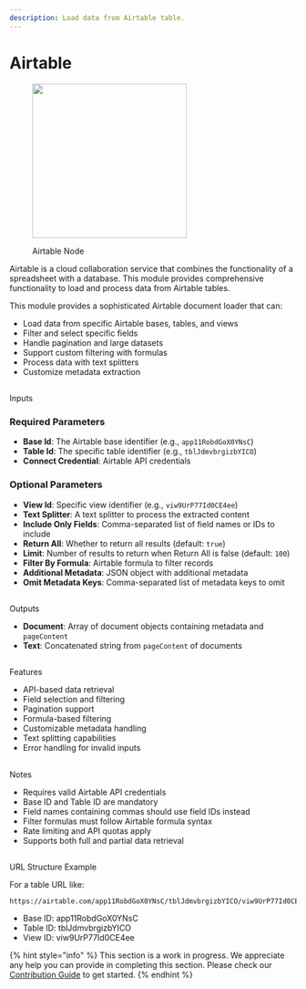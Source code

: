 ```yaml
---
description: Load data from Airtable table.
---
```


# Airtable

<figure><img src="../../../.gitbook/assets/image_airtable (1).png" alt="" width="271"><figcaption><p>Airtable Node</p></figcaption></figure>

Airtable is a cloud collaboration service that combines the functionality of a spreadsheet with a database. This module provides comprehensive functionality to load and process data from Airtable tables.

This module provides a sophisticated Airtable document loader that can:

* Load data from specific Airtable bases, tables, and views  
* Filter and select specific fields  
* Handle pagination and large datasets  
* Support custom filtering with formulas  
* Process data with text splitters  
* Customize metadata extraction

##

Inputs

### Required Parameters

* **Base Id**: The Airtable base identifier (e.g., `app11RobdGoX0YNsC`)
* **Table Id**: The specific table identifier (e.g., `tblJdmvbrgizbYICO`)
* **Connect Credential**: Airtable API credentials

### Optional Parameters

* **View Id**: Specific view identifier (e.g., `viw9UrP77Id0CE4ee`)
* **Text Splitter**: A text splitter to process the extracted content
* **Include Only Fields**: Comma-separated list of field names or IDs to include
* **Return All**: Whether to return all results (default: `true`)
* **Limit**: Number of results to return when Return All is false (default: `100`)
* **Filter By Formula**: Airtable formula to filter records
* **Additional Metadata**: JSON object with additional metadata
* **Omit Metadata Keys**: Comma-separated list of metadata keys to omit

##

Outputs

* **Document**: Array of document objects containing metadata and `pageContent`
* **Text**: Concatenated string from `pageContent` of documents

##

Features

* API-based data retrieval
* Field selection and filtering
* Pagination support
* Formula-based filtering
* Customizable metadata handling
* Text splitting capabilities
* Error handling for invalid inputs

##

Notes

* Requires valid Airtable API credentials
* Base ID and Table ID are mandatory
* Field names containing commas should use field IDs instead
* Filter formulas must follow Airtable formula syntax
* Rate limiting and API quotas apply
* Supports both full and partial data retrieval

##

URL Structure Example

For a table URL like:

```text
https://airtable.com/app11RobdGoX0YNsC/tblJdmvbrgizbYICO/viw9UrP77Id0CE4ee
```
* Base ID: app11RobdGoX0YNsC
* Table ID: tblJdmvbrgizbYICO
* View ID: viw9UrP77Id0CE4ee


{% hint style="info" %}
This section is a work in progress. We appreciate any help you can provide in completing this section. Please check our [Contribution Guide](../../../contributing/) to get started.
{% endhint %}
